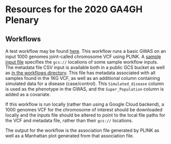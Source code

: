 # Resources for the 2020 GA4GH Plenary

## Workflows

A test workflow may be found [here](workflows/gwas.wdl). This workflow runs a basic GWAS on an input 1000 genomes joint-called chromosome VCF using PLINK. A [sample input file](workflows/inputs.gwas.json) specifies the `gcs://` locations of some sample workflow inputs. The metadata file CSV input is available both in a public GCS bucket as well as [in the workflows directory](workflows/thousand_genomes_meta.csv). This file has metadata associated with all samples found in the 1KG VCF, as well as an additional column containing simulated data for a disease (case/control). This `Simulated_disease` column is used as the phenotype in the GWAS, and the `Super_Population` column is added as a covariate.

If this workflow is run locally (rather than using a Google Cloud backend), a 1000 genomes VCF for the chromosome of interest should be downloaded locally and the inputs file should be altered to point to the local file paths for the VCF and metadata file, rather than their `gcs://` locations.

The output for the workflow is the association file generated by PLINK as well as a Manhattan plot generated from that association file.


